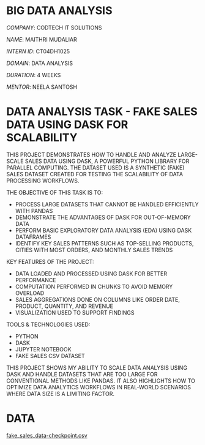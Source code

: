 # BIG DATA ANALYSIS

*COMPANY*: CODTECH IT SOLUTIONS

*NAME*: MAITHRI MUDALIAR

*INTERN ID*: CT04DH1025

*DOMAIN*: DATA ANALYSIS

*DURATION*: 4 WEEKS

*MENTOR*: NEELA SANTOSH

# DATA ANALYSIS TASK - FAKE SALES DATA USING DASK FOR SCALABILITY

THIS PROJECT DEMONSTRATES HOW TO HANDLE AND ANALYZE LARGE-SCALE SALES DATA USING DASK, A POWERFUL PYTHON LIBRARY FOR PARALLEL COMPUTING. 
THE DATASET USED IS A SYNTHETIC (FAKE) SALES DATASET CREATED FOR TESTING THE SCALABILITY OF DATA PROCESSING WORKFLOWS.

THE OBJECTIVE OF THIS TASK IS TO:
- PROCESS LARGE DATASETS THAT CANNOT BE HANDLED EFFICIENTLY WITH PANDAS
- DEMONSTRATE THE ADVANTAGES OF DASK FOR OUT-OF-MEMORY DATA
- PERFORM BASIC EXPLORATORY DATA ANALYSIS (EDA) USING DASK DATAFRAMES
- IDENTIFY KEY SALES PATTERNS SUCH AS TOP-SELLING PRODUCTS, CITIES WITH MOST ORDERS, AND MONTHLY SALES TRENDS

KEY FEATURES OF THE PROJECT:
- DATA LOADED AND PROCESSED USING DASK FOR BETTER PERFORMANCE
- COMPUTATION PERFORMED IN CHUNKS TO AVOID MEMORY OVERLOAD
- SALES AGGREGATIONS DONE ON COLUMNS LIKE ORDER DATE, PRODUCT, QUANTITY, AND REVENUE
- VISUALIZATION USED TO SUPPORT FINDINGS

TOOLS & TECHNOLOGIES USED:
- PYTHON
- DASK
- JUPYTER NOTEBOOK
- FAKE SALES CSV DATASET

THIS PROJECT SHOWS MY ABILITY TO SCALE DATA ANALYSIS USING DASK AND HANDLE DATASETS THAT ARE TOO LARGE FOR CONVENTIONAL METHODS LIKE PANDAS. 
IT ALSO HIGHLIGHTS HOW TO OPTIMIZE DATA ANALYTICS WORKFLOWS IN REAL-WORLD SCENARIOS WHERE DATA SIZE IS A LIMITING FACTOR.

# DATA

[fake_sales_data-checkpoint.csv](https://github.com/user-attachments/files/21051494/fake_sales_data-checkpoint.csv)

